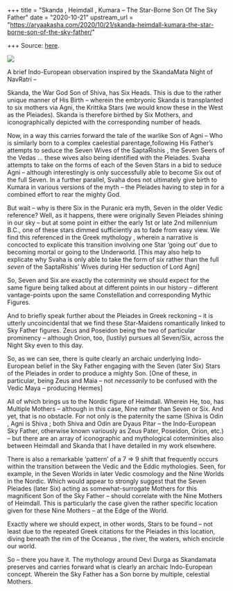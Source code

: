 +++
title = "Skanda , Heimdall , Kumara – The Star-Borne Son Of The Sky Father"
date = "2020-10-21"
upstream_url = "https://aryaakasha.com/2020/10/21/skanda-heimdall-kumara-the-star-borne-son-of-the-sky-father/"

+++
Source: [here](https://aryaakasha.com/2020/10/21/skanda-heimdall-kumara-the-star-borne-son-of-the-sky-father/).

![](https://aryaakasha.files.wordpress.com/2020/10/122178766_10164290067375574_8486192274250109322_n.jpg?w=701)

A brief Indo-European observation inspired by the SkandaMata Night of
NavRatri –

Skanda, the War God Son of Shiva, has Six Heads. This is due to the
rather unique manner of His Birth – wherein the embryonic Skanda is
transplanted to six mothers via Agni, the Krittika Stars (we would know
these in the West as the Pleiades). Skanda is therefore birthed by Six
Mothers, and iconographically depicted with the corresponding number of
heads.

Now, in a way this carries forward the tale of the warlike Son of Agni –
Who is similarly born to a complex caelestial parentage,following His
Father’s attempts to seduce the Seven Wives of the SaptaRishis , the
Seven Seers of the Vedas … these wives also being identified with the
Pleiades. Svaha attempts to take on the forms of each of the Seven Stars
in a bid to seduce Agni – although interestingly is only successfully
able to become Six out of the full Seven. In a further parallel, Svaha
does not ultimately give birth to Kumara in various versions of the myth
– the Pleiades having to step in for a combined effort to rear the
mighty God.

But wait – why is there Six in the Puranic era myth, Seven in the older
Vedic reference? Well, as it happens, there were originally Seven
Pleiades shining in our sky – but at some point in either the early 1st
or late 2nd millennium B.C., one of these stars dimmed sufficiently as
to fade from easy view. We find this referenced in the Greek mythology ,
wherein a narrative is concocted to explicate this transition involving
one Star ‘going out’ due to becoming mortal or going to the Underworld.
\[This may also help to explicate why Svaha is only able to take the
form of *six* rather than the full *seven* of the SaptaRishis’ Wives
during Her seduction of Lord Agni\]

So, Seven and Six are exactly the coterminity we should expect for the
same figure being talked about at different points in our history –
different vantage-points upon the same Constellation and corresponding
Mythic Figures.

And to briefly speak further about the Pleiades in Greek reckoning – it
is utterly uncoincidental that we find these Star-Maidens romantically
linked to Sky Father figures. Zeus and Poseidon being the two of
particular prominency – although Orion, too, (lustily) pursues all
Seven/Six, across the Night Sky even to this day.

So, as we can see, there is quite clearly an archaic underlying
Indo-European belief in the Sky Father engaging with the Seven (later
Six) Stars of the Pleiades in order to produce a mighty Son. \[One of
these, in particular, being Zeus and Maia – not *necessarily* to be
confused with the Vedic Maya – producing Hermes\]

All of which brings us to the Nordic figure of Heimdall. Wherein He,
too, has Multiple Mothers – although in this case, Nine rather than
Seven or Six. And yet, that is no obstacle. For not only is the
paternity the same (Shiva is Odin , Agni is Shiva ; both Shiva and Odin
are Dyaus Pitar – the Indo-European Sky Father, otherwise known
variously as Zeus Pater, Poseidon, Orion, etc.) – but there are an array
of iconographic and mythological coterminities also between Heimdall and
Skanda that I have detailed in my work elsewhere.

There is also a remarkable ‘pattern’ of a 7 => 9 shift that frequently
occurs within the transition between the Vedic and the Eddic
mythologies. Seen, for example, in the Seven Worlds in later Vedic
cosmology and the Nine Worlds in the Nordic. Which would appear to
strongly suggest that the Seven Pleiades (later Six) acting as
somewhat-surrogate Mothers for this magnificent Son of the Sky Father –
should correlate with the Nine Mothers of Heimdall. This is particularly
the case given the rather specific location given for these Nine Mothers
– at the Edge of the World.

Exactly where we should expect, in other words, Stars to be found – not
least due to the repeated Greek citations for the Pleiades in this
location, diving beneath the rim of the Oceanus , the river, the waters,
which encircle our world.

So – there you have it. The mythology around Devi Durga as Skandamata
preserves and carries forward what is clearly an archaic Indo-European
concept. Wherein the Sky Father has a Son borne by multiple, celestial
Mothers.
